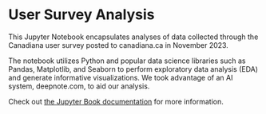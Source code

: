 # User Survey Analysis

This Jupyter Notebook encapsulates analyses of data collected through the Canadiana user survey posted to canadiana.ca in November 2023.

The notebook utilizes Python and popular data science libraries such as Pandas, Matplotlib, and Seaborn to perform exploratory data analysis (EDA) and generate informative visualizations. We took advantage of an AI system, deepnote.com, to aid our analysis. 

Check out [the Jupyter Book documentation](https://jupyterbook.org) for more information.

```{tableofcontents}
```
